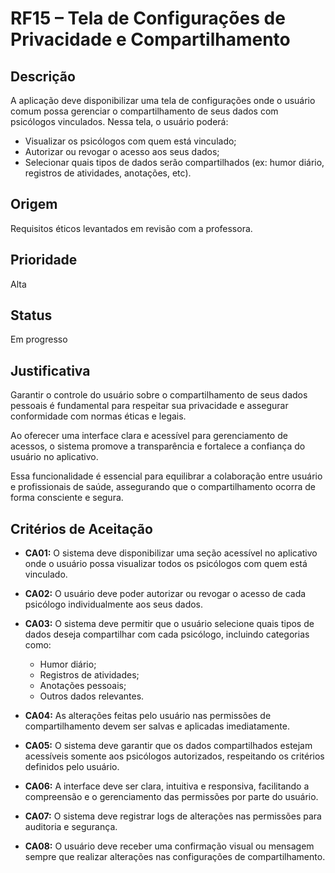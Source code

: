 # RF15 – Tela de Configurações de Privacidade e Compartilhamento

## Descrição  
A aplicação deve disponibilizar uma tela de configurações onde o usuário comum possa gerenciar o compartilhamento de seus dados com psicólogos vinculados. Nessa tela, o usuário poderá:

- Visualizar os psicólogos com quem está vinculado;  
- Autorizar ou revogar o acesso aos seus dados;  
- Selecionar quais tipos de dados serão compartilhados (ex: humor diário, registros de atividades, anotações, etc).

## Origem  
Requisitos éticos levantados em revisão com a professora.

## Prioridade  
Alta

## Status  
Em progresso

## Justificativa  
Garantir o controle do usuário sobre o compartilhamento de seus dados pessoais é fundamental para respeitar sua privacidade e assegurar conformidade com normas éticas e legais.

Ao oferecer uma interface clara e acessível para gerenciamento de acessos, o sistema promove a transparência e fortalece a confiança do usuário no aplicativo.

Essa funcionalidade é essencial para equilibrar a colaboração entre usuário e profissionais de saúde, assegurando que o compartilhamento ocorra de forma consciente e segura.

## Critérios de Aceitação

- **CA01:** O sistema deve disponibilizar uma seção acessível no aplicativo onde o usuário possa visualizar todos os psicólogos com quem está vinculado.

- **CA02:** O usuário deve poder autorizar ou revogar o acesso de cada psicólogo individualmente aos seus dados.

- **CA03:** O sistema deve permitir que o usuário selecione quais tipos de dados deseja compartilhar com cada psicólogo, incluindo categorias como:
  - Humor diário;
  - Registros de atividades;
  - Anotações pessoais;
  - Outros dados relevantes.

- **CA04:** As alterações feitas pelo usuário nas permissões de compartilhamento devem ser salvas e aplicadas imediatamente.

- **CA05:** O sistema deve garantir que os dados compartilhados estejam acessíveis somente aos psicólogos autorizados, respeitando os critérios definidos pelo usuário.

- **CA06:** A interface deve ser clara, intuitiva e responsiva, facilitando a compreensão e o gerenciamento das permissões por parte do usuário.

- **CA07:** O sistema deve registrar logs de alterações nas permissões para auditoria e segurança.

- **CA08:** O usuário deve receber uma confirmação visual ou mensagem sempre que realizar alterações nas configurações de compartilhamento.

